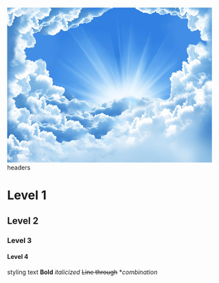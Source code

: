 ![Image of clouds](/images/clouds.png)
headers
# Level 1
## Level 2
### Level 3
#### Level 4
styling text
**Bold**
*italicized*
~~Line through~~
**combination*